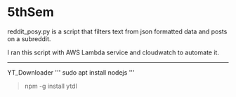 # 5thSem

reddit_posy.py is a script that filters text from json formatted data and posts on a subreddit.

I ran this script with AWS Lambda service and cloudwatch to automate it.

__________________________________________________________________________________________________

YT_Downloader
'''
sudo apt install nodejs
'''
>npm -g install ytdl
